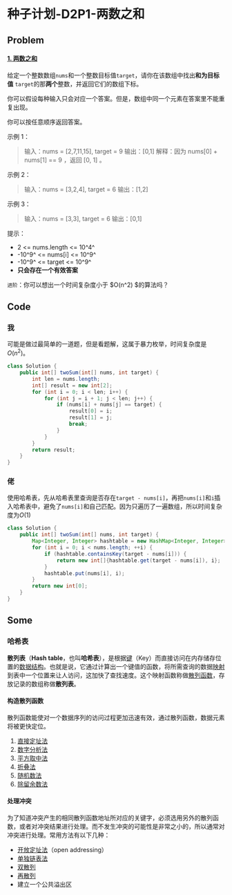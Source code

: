 # 种子计划-D2P1-两数之和

## Problem

#### [1. 两数之和](https://leetcode-cn.com/problems/two-sum/)

给定一个整数数组`nums`和一个整数目标值`target`，请你在该数组中找出**和为目标值** `target`的那**两个**整数，并返回它们的数组下标。

你可以假设每种输入只会对应一个答案。但是，数组中同一个元素在答案里不能重复出现。

你可以按任意顺序返回答案。

 

示例 1：

> 输入：nums = [2,7,11,15], target = 9
> 输出：[0,1]
> 解释：因为 nums[0] + nums[1] == 9 ，返回 [0, 1] 。

示例 2：

> 输入：nums = [3,2,4], target = 6
> 输出：[1,2]

示例 3：

> 输入：nums = [3,3], target = 6
> 输出：[0,1]


提示：

- 2 <= nums.length <= 10^4^
- -10^9^ <= nums[i] <= 10^9^
- -10^9^ <= target <= 10^9^
- **只会存在一个有效答案**

`进阶`：你可以想出一个时间复杂度小于 $O(n^2) $的算法吗？


## Code

### 我

可能是做过最简单的一道题，但是看题解，这属于暴力枚举，时间复杂度是$O(n^2)$。

```java
class Solution {
    public int[] twoSum(int[] nums, int target) {
        int len = nums.length;
        int[] result = new int[2]; 
        for (int i = 0; i < len; i++) {
            for (int j = i + 1; j < len; j++) {
                if (nums[i] + nums[j] == target) {
                    result[0] = i;
                    result[1] = j;
                    break;
                }
            }
        }
        return result;
    }
}
```

### 佬

使用哈希表，先从哈希表里查询是否存在`target - nums[i]`，再把`nums[i]`和`i`插入哈希表中，避免了`nums[i]`和自己匹配。因为只遍历了一遍数组，所以时间复杂度为$O(1)$

```java
class Solution {
    public int[] twoSum(int[] nums, int target) {
        Map<Integer, Integer> hashtable = new HashMap<Integer, Integer>();
        for (int i = 0; i < nums.length; ++i) {
            if (hashtable.containsKey(target - nums[i])) {
                return new int[]{hashtable.get(target - nums[i]), i};
            }
            hashtable.put(nums[i], i);
        }
        return new int[0];
    }
}
```

## Some

### 哈希表

**散列表**（**Hash table**，也叫**哈希表**），是根据[键](https://zh.wikipedia.org/wiki/鍵)（Key）而直接访问在内存储存位置的[数据结构](https://zh.wikipedia.org/wiki/数据结构)。也就是说，它通过计算出一个键值的函数，将所需查询的数据[映射](https://zh.wikipedia.org/wiki/映射)到表中一个位置来让人访问，这加快了查找速度。这个映射函数称做[散列函数](https://zh.wikipedia.org/wiki/散列函数)，存放记录的数组称做**散列表**。

#### 构造散列函数

散列函数能使对一个数据序列的访问过程更加迅速有效，通过散列函数，数据元素将被更快定位。

1. [直接定址法](https://zh.wikipedia.org/w/index.php?title=直接定址法&action=edit&redlink=1)
2. [数字分析法](https://zh.wikipedia.org/w/index.php?title=数字分析法&action=edit&redlink=1)
3. [平方取中法](https://zh.wikipedia.org/wiki/平方取中法)
4. [折叠法](https://zh.wikipedia.org/w/index.php?title=折叠法&action=edit&redlink=1)
5. [随机数法](https://zh.wikipedia.org/w/index.php?title=随机数法&action=edit&redlink=1)
6. [除留余数法](https://zh.wikipedia.org/w/index.php?title=除留余数法&action=edit&redlink=1)

#### 处理冲突

为了知道冲突产生的相同散列函数地址所对应的关键字，必须选用另外的散列函数，或者对冲突结果进行处理。而不发生冲突的可能性是非常之小的，所以通常对冲突进行处理。常用方法有以下几种：

- [开放定址法](https://zh.wikipedia.org/w/index.php?title=开放定址法&action=edit&redlink=1)（open addressing）
- [单独链表法](https://zh.wikipedia.org/w/index.php?title=单独链表法&action=edit&redlink=1)
- [双散列](https://zh.wikipedia.org/wiki/双散列)
- [再散列](https://zh.wikipedia.org/w/index.php?title=再散列&action=edit&redlink=1)
- 建立一个公共溢出区


